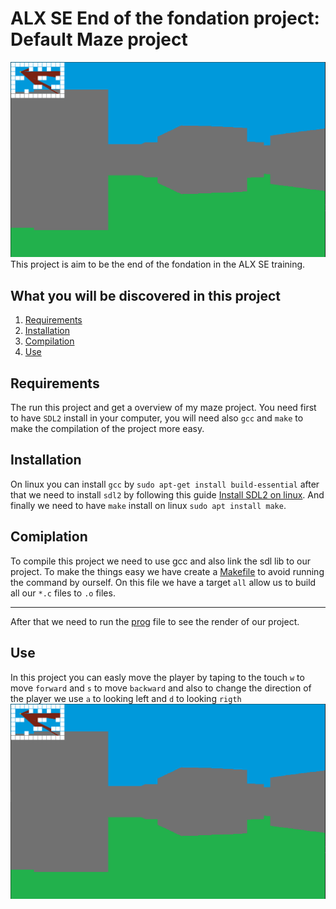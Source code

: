 # ALX SE End of the fondation project: Default Maze project
![render](./assets/renderer.png)
This project is aim to be the end of the fondation in the ALX SE training.
## What you will be discovered in this project
1. [Requirements](#Requirements)
2. [Installation](#Installation)
3. [Compilation](#Compilation)
4. [Use](#Use)
## Requirements
The run this project and get a overview of my maze project. You need first to have ``SDL2`` install in your computer, you will need also ``gcc`` and ``make`` to make the compilation of the project more easy.
## Installation
On linux you can install ``gcc`` by `sudo apt-get install build-essential` after that we need to install `sdl2` by following this guide [Install SDL2 on linux](https://lazyfoo.net/tutorials/SDL/01_hello_SDL/linux/index.php). And finally we need to have `make` install on linux `sudo apt install make`.
## Comiplation
To compile this project we need to use gcc and also link the sdl lib to our project. To make the things easy we have create a [Makefile](./README.md) to avoid running the command by ourself.
On this file we have a target ``all`` allow us to build all our `*.c` files to `.o` files.
****
After that we need to run the [prog](./prog) file to see the render of our project.
## Use
In this project you can easly move the player by taping to the touch `w` to move ``forward`` and `s` to move ``backward`` and also to change the direction of the player we use `a` to looking left and `d` to looking `rigth`
[![Video](./assets/renderer.png)](https://github.com/Soulsaw/portfolio/assets/87091389/817ab4f4-d3ca-4c43-b20e-3b2af48ccf58)
